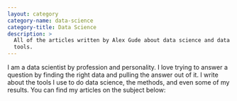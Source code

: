 ```yaml
---
layout: category
category-name: data-science
category-title: Data Science
description: >
  All of the articles written by Alex Gude about data science and data science
  tools.
---
```


I am a data scientist by profession and personality. I love trying to answer a
question by finding the right data and pulling the answer out of it. I write
about the tools I use to do data science, the methods, and even some of my
results. You can find my articles on the subject below:
